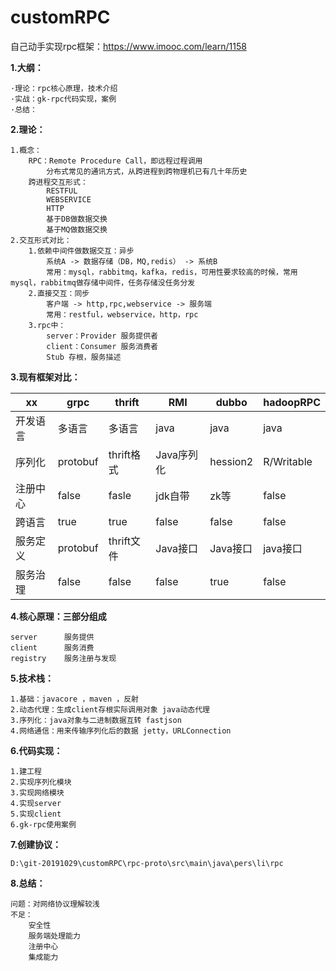 # customRPC
自己动手实现rpc框架：https://www.imooc.com/learn/1158

**1.大纲：**
    
    ·理论：rpc核心原理，技术介绍
    ·实战：gk-rpc代码实现，案例
    ·总结：
    
**2.理论：**
    
    1.概念：
        RPC：Remote Procedure Call，即远程过程调用
            分布式常见的通讯方式，从跨进程到跨物理机已有几十年历史
        跨进程交互形式：
            RESTFUL
            WEBSERVICE
            HTTP
            基于DB做数据交换
            基于MQ做数据交换
    2.交互形式对比：
        1.依赖中间件做数据交互：异步
            系统A -> 数据存储（DB，MQ,redis） -> 系统B
            常用：mysql，rabbitmq，kafka，redis，可用性要求较高的时候，常用mysql，rabbitmq做存储中间件，任务存储没任务分发
        2.直接交互：同步
            客户端 -> http,rpc,webservice -> 服务端
            常用：restful，webservice，http，rpc
        3.rpc中：
            server：Provider 服务提供者
            client：Consumer 服务消费者
            Stub 存根，服务描述
            
**3.现有框架对比：**

 |xx      |grpc     |thrift     |RMI        |dubbo      |hadoopRPC|
 |----    |----     |----       |----       |----       |----|
 |开发语言|多语言   |多语言     |java       |java       |java|
 |序列化  |protobuf |thrift格式 |Java序列化 |hession2   |R/Writable|
 |注册中心|false    |fasle      |jdk自带    |zk等       |false|
 |跨语言  |true     |true       |false      |false      |false|
 |服务定义|protobuf |thrift文件 |Java接口   |Java接口   |java接口|
 |服务治理|false    |false      |false      |true       |false|
        
**4.核心原理：三部分组成**
    
    server      服务提供
    client      服务消费
    registry    服务注册与发现
    
**5.技术栈：**
    
    1.基础：javacore ，maven ，反射
    2.动态代理：生成client存根实际调用对象 java动态代理
    3.序列化：java对象与二进制数据互转 fastjson
    4.网络通信：用来传输序列化后的数据 jetty，URLConnection

**6.代码实现：**
    
    1.建工程
    2.实现序列化模块
    3.实现网络模块
    4.实现server
    5.实现client
    6.gk-rpc使用案例

**7.创建协议：**
    
    D:\git-20191029\customRPC\rpc-proto\src\main\java\pers\li\rpc
    
**8.总结：**
    
    问题：对网络协议理解较浅
    不足：
        安全性
        服务端处理能力 
        注册中心
        集成能力                                                                                                                                                                                                                                                                                                                                                                                                                                                                                                                                                                                                                                                                                                                                                                                                                                                                                                                                                                                                                                                                                                                                                                                                                                                                                                                                                                                                                                                                                                                                                                            
    
    
    
    
    
    
    
    
    
    
    
    
    
    
    
    
    
    
    
    
    
    
    
    
    
    
    
    
    
    
